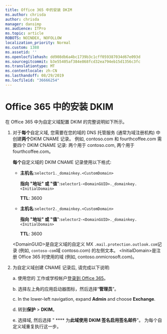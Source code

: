 ```yaml
---
title: Office 365 中的安装 DKIM
ms.author: chrisda
author: chrisda
manager: dansimp
ms.audience: ITPro
ms.topic: article
ROBOTS: NOINDEX, NOFOLLOW
localization_priority: Normal
ms.custom: 1388
ms.assetid: ''
ms.openlocfilehash: dd908db6a4bc1739b3c1cff059387034d67e093d
ms.sourcegitcommit: b3e55405af384e868fcd32ea794eb15d1356c3fc
ms.translationtype: MT
ms.contentlocale: zh-CN
ms.lasthandoff: 08/29/2019
ms.locfileid: "36666254"
---
```

# <a name="setup-dkim-in-office-365"></a>Office 365 中的安装 DKIM

在 Office 365 中为自定义域配置 DKIM 的完整说明如下[](https://docs.microsoft.com/office365/SecurityCompliance/use-dkim-to-validate-outbound-email#what-you-need-to-do-to-manually-set-up-dkim-in-office-365)所示。

1. 对于**每个**自定义域, 您需要在您的域的 DNS 托管服务 (通常为域注册机构) 中创建**两个**DKIM CNAME 记录。 例如, contoso.com 和 fourthcoffee.com 需要四个 DKIM CNAME 记录: 两个用于 contoso.com, 两个用于 fourthcoffee.com。

   **每个**自定义域的 DKIM CNAME 记录使用以下格式:

   - **主机名**:`selector1._domainkey.<CustomDomain>`

     **指向 "地址" 或 "值**":`selector1-<DomainGUID>._domainkey.<InitialDomain>`

     **TTL**: 3600

   - **主机名**:`selector2._domainkey.<CustomDomain>`

     **指向 "地址" 或 "值**":`selector2-<DomainGUID>._domainkey.<InitialDomain>`

     **TTL**: 3600

   \<DomainGUID\>是自定义域的自定义 MX `.mail.protection.outlook.com`记录 (例如, `contoso-com`域 contoso.com) 的左侧文本。 \<InitialDomain\>是注册 Office 365 时使用的域 (例如, contoso.onmicrosoft.com)。

2. 为自定义域创建 CNAME 记录后, 请完成以下说明:

   a. 使用您的 工作或学校帐户[登录到 Office 365](https://support.office.microsoft.com/article/e9eb7d51-5430-4929-91ab-6157c5a050b4)。

   b. 选择左上角的应用启动器图标，然后选择“**管理员**”。

   c. In the lower-left navigation, expand **Admin** and choose **Exchange**.

   d. 转到**保护** > **DKIM**。

   e. 选择域, 然后选择 " **** 为**此域使用 DKIM 签名启用签名邮件**"。 为每个自定义域重复执行这一步。
